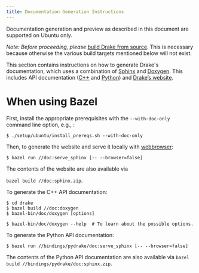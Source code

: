 ```yaml
---
title: Documentation Generation Instructions
---
```


Documentation generation and preview as described in this document are
supported on Ubuntu only.

*Note: Before proceeding, please*
[build Drake from source](/from_source.html). This is necessary because
otherwise the various build targets mentioned below will not exist.

This section contains instructions on how to generate Drake's documentation,
which uses a combination of
[Sphinx](http://www.sphinx-doc.org/en/stable/index.html) and
[Doxygen](https://www.stack.nl/~dimitri/doxygen/).
This includes API documentation
([C++](https://drake.mit.edu/doxygen_cxx/index.html) and
[Python](https://drake.mit.edu/pydrake/index.html)) and
[Drake’s website](https://drake.mit.edu/).

# When using Bazel

First, install the appropriate prerequisites with the ``--with-doc-only`` command
line option, e.g., :

```
$ ./setup/ubuntu/install_prereqs.sh --with-doc-only
```

Then, to generate the website and serve it locally with
[webbrowser](https://docs.python.org/2/library/webbrowser.html):

```
$ bazel run //doc:serve_sphinx [-- --browser=false]
```

The contents of the website are also available via

```bazel build //doc:sphinx.zip```.

To generate the C++ API documentation:

```
$ cd drake
$ bazel build //doc:doxygen
$ bazel-bin/doc/doxygen [options]

$ bazel-bin/doc/doxygen --help  # To learn about the possible options.
```

To generate the Python API documentation:

```
$ bazel run //bindings/pydrake/doc:serve_sphinx [-- --browser=false]
```

The contents of the Python API documentation are also available via
``bazel build //bindings/pydrake/doc:sphinx.zip``.

